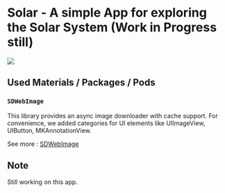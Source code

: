 # Solar - A simple App for exploring the Solar System (Work in Progress still)
![](https://i.imgur.com/iMGLr9v.jpg)

## Used Materials / Packages / Pods

### `SDWebImage`

This library provides an async image downloader with cache support. For convenience, we added categories for UI elements like UIImageView, UIButton, MKAnnotationView.

See more : [SDWebImage](https://github.com/SDWebImage/SDWebImage)

## Note

Still working on this app.
